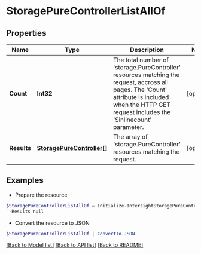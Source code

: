 # StoragePureControllerListAllOf
## Properties

Name | Type | Description | Notes
------------ | ------------- | ------------- | -------------
**Count** | **Int32** | The total number of &#39;storage.PureController&#39; resources matching the request, accross all pages. The &#39;Count&#39; attribute is included when the HTTP GET request includes the &#39;$inlinecount&#39; parameter. | [optional] 
**Results** | [**StoragePureController[]**](StoragePureController.md) | The array of &#39;storage.PureController&#39; resources matching the request. | [optional] 

## Examples

- Prepare the resource
```powershell
$StoragePureControllerListAllOf = Initialize-IntersightStoragePureControllerListAllOf  -Count null `
 -Results null
```

- Convert the resource to JSON
```powershell
$StoragePureControllerListAllOf | ConvertTo-JSON
```

[[Back to Model list]](../README.md#documentation-for-models) [[Back to API list]](../README.md#documentation-for-api-endpoints) [[Back to README]](../README.md)

